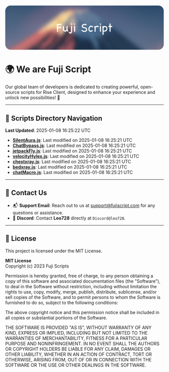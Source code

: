 ![Banner](.github/b.webp)

# 🌍 **We are Fuji Script**

Our global team of developers is dedicated to creating powerful, open-source scripts for Rise Client, designed to enhance your experience and unlock new possibilities! 🌟

---
<!-- SCRIPTS_NAVIGATION_START -->
## 📂 **Scripts Directory Navigation**

**Last Updated**: 2025-01-08 16:25:22 UTC

- **[SilentAura.js](scripts/SilentAura.js)**: Last modified on 2025-01-08 16:25:21 UTC
- **[ChatBypass.js](scripts/ChatBypass.js)**: Last modified on 2025-01-08 16:25:21 UTC
- **[jetpackFly.js](scripts/jetpackFly.js)**: Last modified on 2025-01-08 16:25:21 UTC
- **[velocityHylex.js](scripts/velocityHylex.js)**: Last modified on 2025-01-08 16:25:21 UTC
- **[chestxray.js](scripts/chestxray.js)**: Last modified on 2025-01-08 16:25:21 UTC
- **[bedxray.js](scripts/bedxray.js)**: Last modified on 2025-01-08 16:25:21 UTC
- **[chatMacro.js](scripts/chatMacro.js)**: Last modified on 2025-01-08 16:25:21 UTC

<!-- SCRIPTS_NAVIGATION_END -->

---

## 💬 **Contact Us**  
- 📬 **Support Email**: Reach out to us at [support@fujiscript.com](mailto:support@fujiscript.com) for any questions or assistance.  
- 💬 **Discord**: Contact **Leo728** directly at `Discord@leo728`.

---

## 📜 **License**

This project is licensed under the MIT License.  

**MIT License**  
Copyright (c) 2023 Fuji Scripts  

Permission is hereby granted, free of charge, to any person obtaining a copy of this software and associated documentation files (the "Software"), to deal in the Software without restriction, including without limitation the rights to use, copy, modify, merge, publish, distribute, sublicense, and/or sell copies of the Software, and to permit persons to whom the Software is furnished to do so, subject to the following conditions:  

The above copyright notice and this permission notice shall be included in all copies or substantial portions of the Software.  

THE SOFTWARE IS PROVIDED "AS IS", WITHOUT WARRANTY OF ANY KIND, EXPRESS OR IMPLIED, INCLUDING BUT NOT LIMITED TO THE WARRANTIES OF MERCHANTABILITY, FITNESS FOR A PARTICULAR PURPOSE AND NONINFRINGEMENT. IN NO EVENT SHALL THE AUTHORS OR COPYRIGHT HOLDERS BE LIABLE FOR ANY CLAIM, DAMAGES OR OTHER LIABILITY, WHETHER IN AN ACTION OF CONTRACT, TORT OR OTHERWISE, ARISING FROM, OUT OF OR IN CONNECTION WITH THE SOFTWARE OR THE USE OR OTHER DEALINGS IN THE SOFTWARE.  
